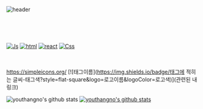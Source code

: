 ![header](https://capsule-render.vercel.app/api?type=rounded&color=auto&height=300&section=header&text=youthangno&fontSize=70)

<br><br><br>

[![Js](https://img.shields.io/badge/JavaScript-black?style=flat-square&logo=JavaScript&logoColor=#F7DF1E)](http://google.com)
[![html](https://img.shields.io/badge/HTML-black?style=flat-square&logo=HTML5&logoColor=#E34F26)]()
[![react](https://img.shields.io/badge/React/ReactNative-black?style=flat-square&logo=React&logoColor=#61DAFB)]()
[![Css](https://img.shields.io/badge/CSS-black?style=flat-square&logo=CSS3&logoColor=#1572B6)]()

<br><br>
https://simpleicons.org/
[![태그이름](https://img.shields.io/badge/태그에 적히는 글씨-태그색?style=flat-square&logo=로고이름&logoColor=로고색)](관련된 내 링크)


![youthangno's github stats](https://github-readme-stats.vercel.app/api?username=youthangno&show_icons=true)
[![youthangno's github stats](https://github-readme-stats.vercel.app/api/top-langs/?username=youthangno&show_icons=true&hide_border=true&title_color=004386&icon_color=004386&layout=compact)](https://github.com/youthangno)
